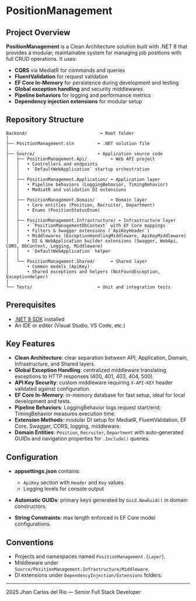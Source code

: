 ﻿# PositionManagement

## Project Overview

**PositionManagement** is a Clean Architecture solution built with .NET 8 that provides a modular, maintainable system for managing job positions with full CRUD operations. It uses:

- **CQRS** via MediatR for commands and queries
- **FluentValidation** for request validation
- **EF Core In-Memory** for persistence during development and testing
- **Global exception handling** and security middlewares
- **Pipeline behaviors** for logging and performance metrics
- **Dependency injection extensions** for modular setup

## Repository Structure

```
Backend/                            ⬅ Root folder
│
├── PositionManagement.sln         ⬅ .NET solution file
│
├── Source/                        ⬅ Application source code
│   ├── PositionManagement.Api/         ⬅ Web API project
│   │   • Controllers and endpoints
│   │   • `DefaultWebApplication` startup orchestration
│   │
│   ├── PositionManagement.Application/ ⬅ Application layer
│   │   • Pipeline behaviors (LoggingBehavior, TimingBehavior)
│   │   • MediatR and validation DI extensions
│   │
│   ├── PositionManagement.Domain/      ⬅ Domain layer
│   │   • Core entities (Position, Recruiter, Department)
│   │   • Enums (PositionStatusEnum)
│   │
│   ├── PositionManagement.Infrastructure/ ⬅ Infrastructure layer
│   │   • `PositionManagementDbContext` with EF Core mappings
│   │   • Filters & Swagger extensions (`ApiKeyHeader`)
│   │   • Middlewares (ExceptionHandlingMiddleware, ApiKeyMiddleware)
│   │   • DI & WebApplication builder extensions (Swagger, WebApi, CORS, DbContext, Logging, Middleware)
│   │   • `DefaultWebApplication` helper
│   │
│   └── PositionManagement.Shared/      ⬅ Shared layer
│       • Common models (ApiKey)
│       • Shared exceptions and helpers (NotFoundException, ExceptionHelper)
│
└── Tests/                         ⬅ Unit and integration tests
```

## Prerequisites

- [.NET 8 SDK](https://dotnet.microsoft.com/download/dotnet/8.0) installed
- An IDE or editor (Visual Studio, VS Code, etc.)

## Key Features

- **Clean Architecture**: clear separation between API, Application, Domain, Infrastructure, and Shared layers.
- **Global Exception Handling**: centralized middleware translating exceptions to HTTP responses (400, 401, 403, 404, 500).  
- **API Key Security**: custom middleware requiring `X-API-KEY` header validated against configuration.  
- **EF Core In-Memory**: in-memory database for fast setup, ideal for local development and tests.  
- **Pipeline Behaviors**: LoggingBehavior logs request start/end; TimingBehavior measures execution time.  
- **Extension Methods**: modular DI setup for MediatR, FluentValidation, EF Core, Swagger, CORS, logging, middleware.  
- **Domain Entities**: `Position`, `Recruiter`, `Department` with auto-generated GUIDs and navigation properties for `.Include()` queries.  

## Configuration

- **appsettings.json** contains:
  - `ApiKey` section with `Header` and `Key` values
  - Logging levels for console output

- **Automatic GUIDs**: primary keys generated by `Guid.NewGuid()` in domain constructors.
- **String Constraints**: max length enforced in EF Core model configurations.

## Conventions

- Projects and namespaces named `PositionManagement.{Layer}`.
- Middleware under `Source/PositionManagement.Infrastructure/Middleware`.
- DI extensions under `DependencyInjection/Extensions` folders.

---

2025 Jhan Carlos del Rio — Senior Full Stack Developer
